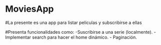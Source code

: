 # MoviesApp

#La presente es una app para listar peliculas y subscribirse a ellas

#Presenta funcionalidades como: 
    -Suscribirse a una serie (localmente).
    - Implementar search para hacer el home dinámico.
    - Paginación.
